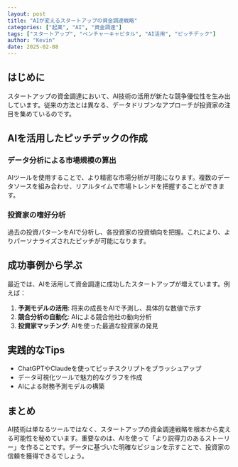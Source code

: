 ```yaml
---
layout: post
title: "AIが変えるスタートアップの資金調達戦略"
categories: ["起業", "AI", "資金調達"]
tags: ["スタートアップ", "ベンチャーキャピタル", "AI活用", "ピッチデック"]
author: "Kevin"
date: 2025-02-08
---
```


## はじめに

スタートアップの資金調達において、AI技術の活用が新たな競争優位性を生み出しています。従来の方法とは異なる、データドリブンなアプローチが投資家の注目を集めているのです。

## AIを活用したピッチデックの作成

### データ分析による市場規模の算出

AIツールを使用することで、より精密な市場分析が可能になります。複数のデータソースを組み合わせ、リアルタイムで市場トレンドを把握することができます。

### 投資家の嗜好分析

過去の投資パターンをAIで分析し、各投資家の投資傾向を把握。これにより、よりパーソナライズされたピッチが可能になります。

## 成功事例から学ぶ

最近では、AIを活用して資金調達に成功したスタートアップが増えています。例えば：

1. **予測モデルの活用**: 将来の成長をAIで予測し、具体的な数値で示す
2. **競合分析の自動化**: AIによる競合他社の動向分析
3. **投資家マッチング**: AIを使った最適な投資家の発見

## 実践的なTips

- ChatGPTやClaudeを使ってピッチスクリプトをブラッシュアップ
- データ可視化ツールで魅力的なグラフを作成
- AIによる財務予測モデルの構築

## まとめ

AI技術は単なるツールではなく、スタートアップの資金調達戦略を根本から変える可能性を秘めています。重要なのは、AIを使って「より説得力のあるストーリー」を作ることです。データに基づいた明確なビジョンを示すことで、投資家の信頼を獲得できるでしょう。